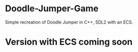 # Doodle-Jumper-Game
Simple recreation of Doodle Jumper in C++, SDL2 with an ECS.

# Version with ECS coming soon
